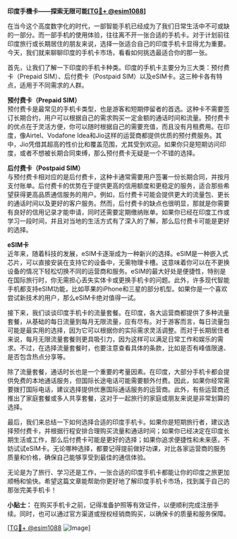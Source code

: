 **印度手機卡——探索无限可能[[TG💪+ @esim1088](https://t.me/s/esim1088)]**

在当今这个高度数字化的时代，一部智能手机已经成为了我们日常生活中不可或缺的一部分。而一部手机的使用体验，往往离不开一张合适的手机卡。对于计划前往印度旅行或长期居住的朋友来说，选择一张适合自己的印度手机卡显得尤为重要。今天，我们就来聊聊印度的手机卡市场，看看如何挑选最适合你的那一张。

首先，让我们了解一下印度的手机卡种类。印度的手机卡主要分为三大类：预付费卡（Prepaid SIM）、后付费卡（Postpaid SIM）以及eSIM卡。这三种卡各有特点，适用于不同需求的人群。

**预付费卡（Prepaid SIM）**  
预付费卡是最常见的手机卡类型，也是游客和短期停留者的首选。这种卡不需要签订长期合约，用户可以根据自己的需求购买一定金额的通话时间和流量。预付费卡的优点在于灵活方便，你可以随时根据自己的需要充值，而且没有月租费用。在印度，像Airtel、Vodafone Idea和Jio这样的运营商都提供优质的预付费服务。其中，Jio凭借其超高的性价比和覆盖范围，尤其受到欢迎。如果你只是短期访问印度，或者不想被长期合同束缚，那么预付费卡无疑是一个不错的选择。

**后付费卡（Postpaid SIM）**  
与预付费卡相对应的是后付费卡，这种卡通常需要用户签署一份长期合同，并按月支付账单。后付费卡的优势在于提供更高的信用额度和更稳定的服务，适合那些希望获得更高品质通信服务的用户。例如，后付费卡可能会提供更大的流量包、更长的通话时间以及更好的客户服务。然而，后付费卡的缺点也很明显，那就是你需要有良好的信用记录才能申请，同时还需要定期缴纳账单。如果你已经在印度工作或学习一段时间，并且对当地的生活方式有了深入的了解，那么后付费卡可能是更好的选择。

**eSIM卡**  
近年来，随着科技的发展，eSIM卡逐渐成为一种新兴的选择。eSIM是一种嵌入式芯片，可以直接安装在支持它的设备中，无需物理卡槽。这意味着你可以在不更换设备的情况下轻松切换不同的运营商和服务。eSIM的最大好处是便捷性，特别是在国际旅行时，你无需担心丢失实体卡或更换手机卡的问题。此外，许多现代智能手机都支持eSIM功能，比如苹果的iPhone和三星的部分机型。如果你是一个喜欢尝试新技术的用户，那么eSIM卡绝对值得一试。

接下来，我们谈谈印度手机卡的流量套餐。在印度，各大运营商都提供了多种流量套餐，从基础的每日流量到每月无限流量，应有尽有。对于游客而言，每日流量包可能是最实用的选择，因为它可以根据你的实际需求灵活调整。而对于长期居住者来说，每月无限流量套餐则更具吸引力，因为这样可以满足日常工作和娱乐的需求。不过，在选择流量套餐时，也要注意查看具体的条款，比如是否有峰值限速、是否包含热点分享等。

除了流量套餐，通话时长也是一个重要的考量因素。在印度，大部分手机卡都会提供免费的本地通话服务，但国际长途电话可能需要额外付费。因此，如果你经常需要拨打国际电话，建议选择提供优惠国际通话服务的运营商。此外，有些运营商还推出了家庭套餐或多人共享套餐，这对于一起旅行的家庭或朋友来说是非常划算的选择。

最后，我们来总结一下如何选择合适的印度手机卡。如果你是短期旅行者，建议选择预付费卡，并根据行程安排合理购买流量和通话时间；如果你已经决定在印度长期生活或工作，那么后付费卡可能是更好的选择；如果你追求便捷性和未来感，不妨试试eSIM卡。无论哪种选择，都要记得提前做好功课，对比各家运营商的服务质量和价格，确保自己能够享受到最佳的通信体验。

无论是为了旅行、学习还是工作，一张合适的印度手机卡都能让你的印度之旅更加顺畅和愉快。希望这篇文章能帮助你更好地了解印度手机卡市场，找到属于自己的那张完美手机卡！

**小贴士：** 在购买手机卡之前，记得准备护照等有效证件，以便顺利完成注册手续。同时，也可以通过官方渠道或授权经销商购买，以确保卡的质量和服务保障。

[[TG💪+ @esim1088](https://t.me/s/esim1088) ![Image](https://i.postimg.cc/4NQfJmqS/Snipaste-2025-05-13-00-14-12.png)]